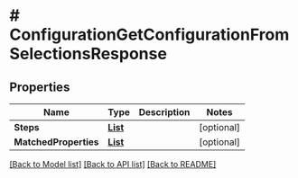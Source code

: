 # # ConfigurationGetConfigurationFromSelectionsResponse


## Properties 


Name | Type | Description | Notes
------------ | ------------- | ------------- | -------------
**Steps**| [**List<ConfigurationConfigurationStep>**](ConfigurationConfigurationStep.md) |   | [optional]
**MatchedProperties**| [**List<ConfigurationProperty>**](ConfigurationProperty.md) |   | [optional]


[[Back to Model list]](../../README.md#models) [[Back to API list]](../../README.md#endpoints) [[Back to README]](../../README.md)

